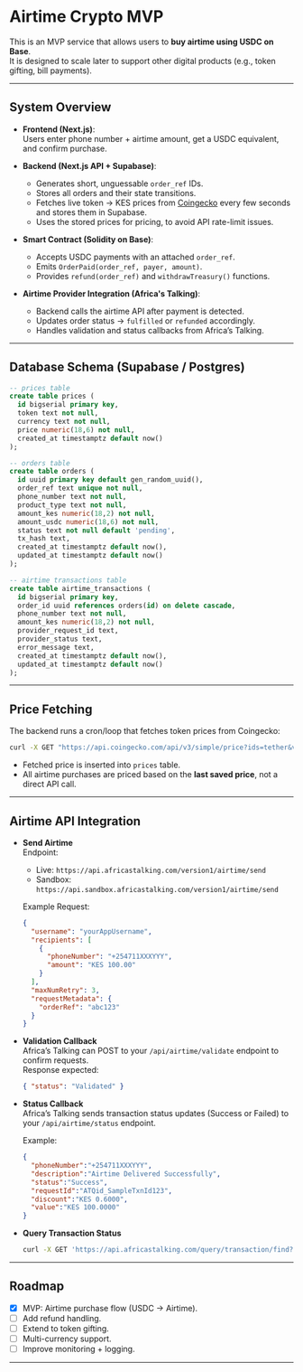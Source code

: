 # Airtime Crypto MVP

This is an MVP service that allows users to **buy airtime using USDC on Base**.  
It is designed to scale later to support other digital products (e.g., token gifting, bill payments).  

---

## System Overview  

- **Frontend (Next.js)**:  
  Users enter phone number + airtime amount, get a USDC equivalent, and confirm purchase.  

- **Backend (Next.js API + Supabase)**:  
  - Generates short, unguessable `order_ref` IDs.  
  - Stores all orders and their state transitions.  
  - Fetches live token → KES prices from [Coingecko](https://www.coingecko.com/) every few seconds and stores them in Supabase.  
  - Uses the stored prices for pricing, to avoid API rate-limit issues.  

- **Smart Contract (Solidity on Base)**:  
  - Accepts USDC payments with an attached `order_ref`.  
  - Emits `OrderPaid(order_ref, payer, amount)`.  
  - Provides `refund(order_ref)` and `withdrawTreasury()` functions.  

- **Airtime Provider Integration (Africa's Talking)**:  
  - Backend calls the airtime API after payment is detected.  
  - Updates order status → `fulfilled` or `refunded` accordingly.  
  - Handles validation and status callbacks from Africa’s Talking.  

---

## Database Schema (Supabase / Postgres)

```sql
-- prices table
create table prices (
  id bigserial primary key,
  token text not null,
  currency text not null,
  price numeric(18,6) not null,
  created_at timestamptz default now()
);

-- orders table
create table orders (
  id uuid primary key default gen_random_uuid(),
  order_ref text unique not null,
  phone_number text not null,
  product_type text not null,
  amount_kes numeric(18,2) not null,
  amount_usdc numeric(18,6) not null,
  status text not null default 'pending',
  tx_hash text,
  created_at timestamptz default now(),
  updated_at timestamptz default now()
);

-- airtime transactions table
create table airtime_transactions (
  id bigserial primary key,
  order_id uuid references orders(id) on delete cascade,
  phone_number text not null,
  amount_kes numeric(18,2) not null,
  provider_request_id text,
  provider_status text,
  error_message text,
  created_at timestamptz default now(),
  updated_at timestamptz default now()
);
```

---

## Price Fetching  

The backend runs a cron/loop that fetches token prices from Coingecko:  

```bash
curl -X GET "https://api.coingecko.com/api/v3/simple/price?ids=tether&vs_currencies=kes"   -H "accept: application/json"
```

- Fetched price is inserted into `prices` table.  
- All airtime purchases are priced based on the **last saved price**, not a direct API call.  

---

## Airtime API Integration  

- **Send Airtime**  
  Endpoint:  
  - Live: `https://api.africastalking.com/version1/airtime/send`  
  - Sandbox: `https://api.sandbox.africastalking.com/version1/airtime/send`  

  Example Request:  
  ```json
  {
    "username": "yourAppUsername",
    "recipients": [
      {
        "phoneNumber": "+254711XXXYYY",
        "amount": "KES 100.00"
      }
    ],
    "maxNumRetry": 3,
    "requestMetadata": {
      "orderRef": "abc123"
    }
  }
  ```

- **Validation Callback**  
  Africa’s Talking can POST to your `/api/airtime/validate` endpoint to confirm requests.  
  Response expected:  
  ```json
  { "status": "Validated" }
  ```

- **Status Callback**  
  Africa’s Talking sends transaction status updates (Success or Failed) to your `/api/airtime/status` endpoint.  

  Example:  
  ```json
  {
    "phoneNumber":"+254711XXXYYY",
    "description":"Airtime Delivered Successfully",
    "status":"Success",
    "requestId":"ATQid_SampleTxnId123",
    "discount":"KES 0.6000",
    "value":"KES 100.0000"
  }
  ```

- **Query Transaction Status**  
  ```bash
  curl -X GET 'https://api.africastalking.com/query/transaction/find?username=MyAppUserName&transactionId=ATQid_XXXV'     -H 'Accept: application/json'     -H 'Content-Type: application/json'     -H 'apiKey: MyAppAPIKey'
  ```

---

## Roadmap  

- [x] MVP: Airtime purchase flow (USDC → Airtime).  
- [ ] Add refund handling.  
- [ ] Extend to token gifting.  
- [ ] Multi-currency support.  
- [ ] Improve monitoring + logging.  

---